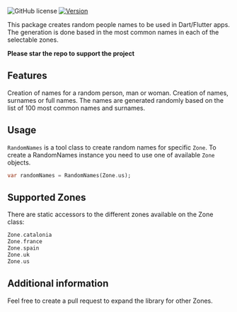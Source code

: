 <!-- 
This README describes the package. If you publish this package to pub.dev,
this README's contents appear on the landing page for your package.

For information about how to write a good package README, see the guide for
[writing package pages](https://dart.dev/guides/libraries/writing-package-pages). 

For general information about developing packages, see the Dart guide for
[creating packages](https://dart.dev/guides/libraries/create-library-packages)
and the Flutter guide for
[developing packages and plugins](https://flutter.dev/developing-packages). 
-->

![GitHub license](https://img.shields.io/badge/license-MIT-blue.svg?style=flat)
[![Version](https://img.shields.io/pub/v/random_name_generator.svg)](https://pub.dev/packages/random_name_generator)

This package creates random people names to be used in Dart/Flutter apps. The generation is done
based in the most common names in each of the selectable zones.

**Please star the repo to support the project**

## Features

Creation of names for a random person, man or woman. Creation of names, surnames or full names.
The names are generated randomly based on the list of 100 most common names and surnames.

## Usage

`RandomNames` is a tool class to create random names for specific `Zone`. To create a RandomNames
instance you need to use one of available `Zone` objects.

```dart
var randomNames = RandomNames(Zone.us);
```

## Supported Zones

There are static accessors to the different zones available on the Zone class: 

```dart
Zone.catalonia
Zone.france
Zone.spain
Zone.uk
Zone.us
```

## Additional information

Feel free to create a pull request to expand the library for other Zones.